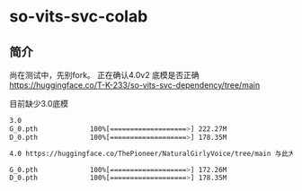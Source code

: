 # so-vits-svc-colab

## 简介
尚在测试中，先别fork。
正在确认4.0v2 底模是否正确 https://huggingface.co/T-K-233/so-vits-svc-dependency/tree/main

目前缺少3.0底模            
```bash
3.0
G_0.pth             100%[===================>] 222.27M          
D_0.pth             100%[===================>] 178.35M 
```

```bash
4.0 https://huggingface.co/ThePioneer/NaturalGirlyVoice/tree/main 与此大小不符，但config为4.0

G_0.pth             100%[===================>] 172.26M         
D_0.pth             100%[===================>] 178.35M 
```
